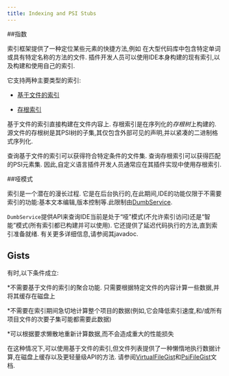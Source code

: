 ```yaml
---
title: Indexing and PSI Stubs
---
```


##指数


索引框架提供了一种定位某些元素的快捷方法,例如
在大型代码库中包含特定单词或具有特定名称的方法的文件.
插件开发人员可以使用IDE本身构建的现有索引,以及构建和使用自己的索引.


它支持两种主要类型的索引:


* [基于文件的索引](/basics/indexing_and_psi_stubs/file_based_indexes.md)

* [存根索引](/basics/indexing_and_psi_stubs/stub_indexes.md)


基于文件的索引直接构建在文件内容上.
存根索引是在序列化的*存根树*上构建的.
源文件的存根树是其PSI树的子集,其仅包含外部可见的声明,并以紧凑的二进制格式序列化.


查询基于文件的索引可以获得符合特定条件的文件集.
查询存根索引可以获得匹配的PSI元素集.
因此,自定义语言插件开发人员通常应在其插件实现中使用存根索引.


##哑模式


索引是一个潜在的漫长过程.
它是在后台执行的,在此期间,IDE的功能仅限于不需要索引的功能:基本文本编辑,版本控制等.此限制由[DumbService](upsource:///platform/core-api/src/com/intellij/openapi/project/DumbService.java).


`DumbService`提供API来查询IDE当前是处于“哑”模式(不允许索引访问)还是“智能”模式(所有索引都已构建并可以使用).
它还提供了延迟代码执行的方法,直到索引准备就绪.
有关更多详细信息,请参阅其javadoc.


## Gists


有时,以下条件成立:


*不需要基于文件的索引的聚合功能.
只需要根据特定文件的内容计算一些数据,并将其缓存在磁盘上

*不需要在索引期间急切地计算整个项目的数据(例如,它会降低索引速度,和/或所有项目文件的次要子集可能都需要此数据)

*可以根据要求懒散地重新计算数据,而不会造成重大的性能损失


在这种情况下,可以使用基于文件的索引,但文件列表提供了一种懒惰地执行数据计算,在磁盘上缓存以及更轻量级API的方法.
请参阅[VirtualFileGist](upsource:///platform/indexing-api/src/com/intellij/util/gist/VirtualFileGist.java)和[PsiFileGist](upsource:///platform/indexing-api/src/com/intellij/util/gist/PsiFileGist.java)文档.


